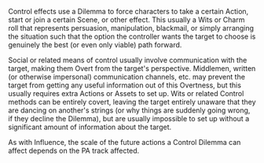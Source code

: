 Control effects use a Dilemma to force characters to take a certain Action, start or join a certain Scene, or other effect. This usually a Wits or Charm roll that represents persuasion, manipulation, blackmail, or simply arranging the situation such that the option the controller wants the target to choose is genuinely the best (or even only viable) path forward.

Social or related means of control usually involve communication with the target, making them Overt from the target's perspective. Middlemen, written (or otherwise impersonal) communication channels, etc. may prevent the target from getting any useful information out of this Overtness, but this usually requires extra Actions or Assets to set up. Wits or related Control methods can be entirely covert, leaving the target entirely unaware that they are dancing on another's strings (or why things are suddenly going wrong, if they decline the Dilemma), but are usually impossible to set up without a significant amount of information about the target.

As with Influence, the scale of the future actions a Control Dilemma can affect depends on the PA track affected.